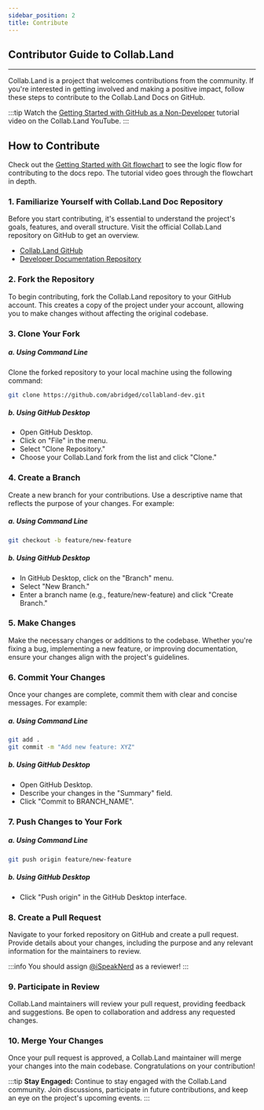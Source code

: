 ```yaml
---
sidebar_position: 2
title: Contribute
---
```


## Contributor Guide to Collab.Land

---

Collab.Land is a project that welcomes contributions from the community. If you're interested in getting involved and making a positive impact, follow these steps to contribute to the Collab.Land Docs on GitHub.

:::tip
Watch the [Getting Started with GitHub as a Non-Developer](https://youtube.com/watch?v=T3dS4LqnZlk) tutorial video on the Collab.Land YouTube.
:::

## How to Contribute

Check out the [Getting Started with Git flowchart](https://whimsical.com/getting-started-with-git-XZvJHDvUihVd4ajwJ1zJMw) to see the logic flow for contributing to the docs repo. The tutorial video goes through the flowchart in depth.

### 1. Familiarize Yourself with Collab.Land Doc Repository

Before you start contributing, it's essential to understand the project's goals, features, and overall structure. Visit the official Collab.Land repository on GitHub to get an overview.

- [Collab.Land GitHub](https://github.com/abridged)
- [Developer Documentation Repository](https://github.com/abridged/collabland-dev)

### 2. Fork the Repository

To begin contributing, fork the Collab.Land repository to your GitHub account. This creates a copy of the project under your account, allowing you to make changes without affecting the original codebase.

### 3. Clone Your Fork

##### a. Using Command Line

Clone the forked repository to your local machine using the following command:

```bash
git clone https://github.com/abridged/collabland-dev.git
```

##### b. Using GitHub Desktop

- Open GitHub Desktop.
- Click on "File" in the menu.
- Select "Clone Repository."
- Choose your Collab.Land fork from the list and click "Clone."

### 4. Create a Branch

Create a new branch for your contributions. Use a descriptive name that reflects the purpose of your changes. For example:

##### a. Using Command Line

```bash
git checkout -b feature/new-feature
```

##### b. Using GitHub Desktop

- In GitHub Desktop, click on the "Branch" menu.
- Select "New Branch."
- Enter a branch name (e.g., feature/new-feature) and click "Create Branch."

### 5. Make Changes

Make the necessary changes or additions to the codebase. Whether you're fixing a bug, implementing a new feature, or improving documentation, ensure your changes align with the project's guidelines.

### 6. Commit Your Changes

Once your changes are complete, commit them with clear and concise messages. For example:

##### a. Using Command Line

```bash
git add .
git commit -m "Add new feature: XYZ"
```

##### b. Using GitHub Desktop

- Open GitHub Desktop.
- Describe your changes in the "Summary" field.
- Click "Commit to BRANCH_NAME".

### 7. Push Changes to Your Fork

##### a. Using Command Line

```bash
git push origin feature/new-feature
```

##### b. Using GitHub Desktop

- Click "Push origin" in the GitHub Desktop interface.

### 8. Create a Pull Request

Navigate to your forked repository on GitHub and create a pull request. Provide details about your changes, including the purpose and any relevant information for the maintainers to review.

:::info
You should assign [@iSpeakNerd](https://github.com/iSpeakNerd) as a reviewer!
:::

### 9. Participate in Review

Collab.Land maintainers will review your pull request, providing feedback and suggestions. Be open to collaboration and address any requested changes.

### 10. Merge Your Changes

Once your pull request is approved, a Collab.Land maintainer will merge your changes into the main codebase. Congratulations on your contribution!

:::tip
**Stay Engaged:**
Continue to stay engaged with the Collab.Land community. Join discussions, participate in future contributions, and keep an eye on the project's upcoming events.
:::
